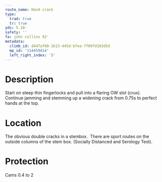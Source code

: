```yaml
---
route_name: Hand crack
type:
  trad: true
  tr: true
yds: 5.10-
safety: ''
fa: john collins 92'
metadata:
  climb_id: d447af60-1b13-445d-bfea-7f09fd103d5d
  mp_id: '114459414'
  left_right_index: '5'
---
```

# Description
Start on steep thin fingerlocks and pull into a flaring OW slot (crux). Continue jamming and stemming up a widening crack from 0.75s to perfect hands at the top.

# Location
The obvious double cracks in a stembox.  There are sport routes on the outside columns of the stem box. (Socially Distanced and Serology Test).

# Protection
Cams 0.4 to 2
